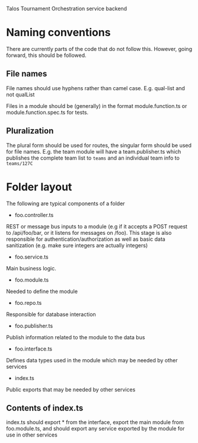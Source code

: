 Talos Tournament Orchestration service backend

# Naming conventions

There are currently parts of the code that do not follow this. However, going forward, this should be followed.

## File names

File names should use hyphens rather than camel case. E.g. qual-list and not qualList

Files in a module should be (generally) in the format module.function.ts or module.function.spec.ts for tests.

## Pluralization

The plural form should be used for routes, the singular form should be used for file names. E.g. the team module will have a team.publisher.ts which publishes the complete team list to `teams` and an individual team info to `teams/127C`

# Folder layout

The following are typical components of a folder

* foo.controller.ts

REST or message bus inputs to a module (e.g if it accepts a POST request to /api/foo/bar, or it listens for messages on /foo). This stage is also responsible for authentication/authorization as well as basic data sanitization (e.g. make sure integers are actually integers)

* foo.service.ts

Main business logic.

* foo.module.ts

Needed to define the module

* foo.repo.ts

Responsible for database interaction

* foo.publisher.ts

Publish information related to the module to the data bus

* foo.interface.ts

Defines data types used in the module which may be needed by other services

* index.ts

Public exports that may be needed by other services

## Contents of index.ts

index.ts should export * from the interface, export the main module from foo.module.ts, and should export any service exported by the module for use in other services

